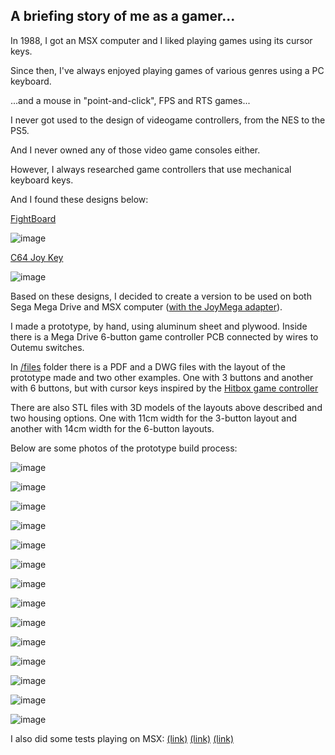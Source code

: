## A briefing story of me as a gamer...

In 1988, I got an MSX computer and I liked playing games using its cursor keys.

Since then, I've always enjoyed playing games of various genres using a PC keyboard. 

...and a mouse in "point-and-click", FPS and RTS games...

I never got used to the design of videogame controllers, from the NES to the PS5.

And I never owned any of those video game consoles either. 

However, I always researched game controllers that use mechanical keyboard keys.

And I found these designs below:

[FightBoard](https://thnikk.moe/)

![image](files/fightboard.png)

[C64 Joy Key](https://github.com/tebl/C64-JoyKEY)

![image](files/c64joykey.png)

Based on these designs, I decided to create a version to be used on both Sega Mega Drive and MSX computer ([with the JoyMega adapter](https://frs.badcoffee.info/hardware/joymega-en.html)).

I made a prototype, by hand, using aluminum sheet and plywood.
Inside there is a Mega Drive 6-button game controller PCB connected by wires to Outemu switches.

In [/files](https://github.com/afbento/mec_kbd_game_controller/tree/main/files) folder there is a PDF and a DWG files with the layout of the prototype made and two other examples. 
One with 3 buttons and another with 6 buttons, but with cursor keys inspired by the [Hitbox game controller](https://www.hitboxarcade.com/)

There are also STL files with 3D models of the layouts above described and two housing options. One with 11cm width for the 3-button layout and another with 14cm width for the 6-button layouts.

Below are some photos of the prototype build process:

![image](photos/photo1.jpg)

![image](photos/photo2.jpg)

![image](photos/photo3.jpg)

![image](photos/photo4.jpg)

![image](photos/photo5.jpg)

![image](photos/photo6.jpg)

![image](photos/photo7.jpg)

![image](photos/photo8.jpg)

![image](photos/photo9.jpg)

![image](photos/photo10.jpg)

![image](photos/photo11.jpg)

![image](photos/photo12.jpg)

![image](photos/photo13.jpg)

![image](photos/photo14.jpg)

I also did some tests playing on MSX: 
[(link)](https://www.youtube.com/shorts/_sk8wwjUQyE)
[(link)](https://www.youtube.com/shorts/MAijYQ0Ai3I)
[(link)](https://www.youtube.com/shorts/h--YPag6jBE)





